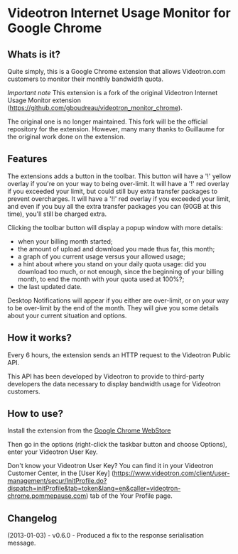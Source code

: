 Videotron Internet Usage Monitor for Google Chrome
==================================================

Whats is it?
------------

Quite simply, this is a Google Chrome extension that allows Videotron.com customers
to monitor their monthly bandwidth quota.

*Important note* 
This extension is a fork of the original Videotron Internet Usage Monitor extension (https://github.com/gboudreau/videotron_monitor_chrome).

The original one is no longer maintained. This fork will be the official repository for the extension. However, many many thanks to Guillaume for the original work done on the extension.

Features
--------

The extensions adds a button in the toolbar. This button will have a '!' yellow overlay if you're on your way to being over-limit.
It will have a '!' red overlay if you exceeded your limit, but could still buy extra transfer packages to prevent overcharges.
It will have a '!!' red overlay if you exceeded your limit, and even if you buy all the extra transfer packages you can (90GB at this time), you'll still be charged extra.

Clicking the toolbar button will display a popup window with more details:

* when your billing month started;
* the amount of upload and download you made thus far, this month;
* a graph of you current usage versus your allowed usage;
* a hint about where you stand on your daily quota usage: did you download too much, or not enough, since the beginning of your billing month, to end the month with your quota used at 100%?;
* the last updated date.

Desktop Notifications will appear if you either are over-limit, or on your way to be over-limit by the end of the month. They will give you some details about your current situation and options.

How it works?
-------------
Every 6 hours, the extension sends an HTTP request to the Videotron Public API.

This API has been developed by Videotron to provide to third-party developers the data necessary to display bandwidth usage for Videotron customers.

How to use?
-----------

Install the extension from the [Google Chrome WebStore](https://chrome.google.com/webstore/detail/fnhepcakkcnkaehfhpagimbbkpelkdha)

Then go in the options (right-click the taskbar button and choose Options), enter your Videotron User Key.

Don't know your Videotron User Key? You can find it in your Videotron Customer Center, in the [User Key] (https://www.videotron.com/client/user-management/secur/InitProfile.do?dispatch=initProfile&tab=token&lang=en&caller=videotron-chrome.pommepause.com) tab of the Your Profile page.

Changelog
---------
(2013-01-03) - v0.6.0 - Produced a fix to the response serialisation message. 